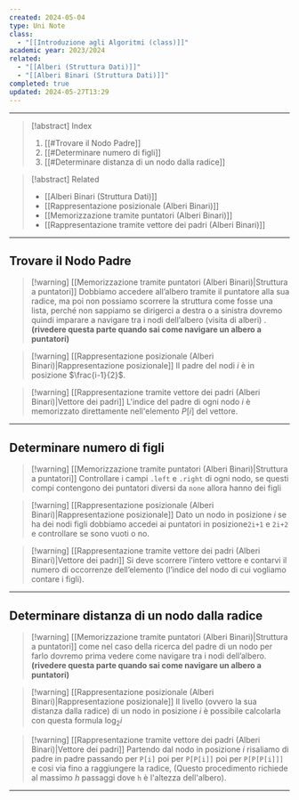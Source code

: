 ```yaml
---
created: 2024-05-04
type: Uni Note
class:
  - "[[Introduzione agli Algoritmi (class)]]"
academic year: 2023/2024
related:
  - "[[Alberi (Struttura Dati)]]"
  - "[[Alberi Binari (Struttura Dati)]]"
completed: true
updated: 2024-05-27T13:29
---
```

---

>[!abstract] Index
>1. [[#Trovare il Nodo Padre]]
>2. [[#Determinare numero di figli]]
>3. [[#Determinare distanza di un nodo dalla radice]]

>[!abstract] Related
>- [[Alberi Binari (Struttura Dati)]]
>- [[Rappresentazione posizionale (Alberi Binari)]]
>- [[Memorizzazione tramite puntatori (Alberi Binari)]]
>- [[Rappresentazione tramite vettore dei padri (Alberi Binari)]]

---
## Trovare il Nodo Padre

>[!warning] [[Memorizzazione tramite puntatori (Alberi Binari)|Struttura a puntatori]]
>Dobbiamo accedere all’albero tramite il puntatore alla sua radice, ma poi non possiamo scorrere la struttura come fosse una lista, perché non sappiamo se dirigerci a destra o a sinistra dovremo quindi imparare a navigare tra i nodi dell’albero (visita di alberi) . **(rivedere questa parte quando sai come navigare un albero a puntatori)**

>[!warning] [[Rappresentazione posizionale (Alberi Binari)|Rappresentazione posizionale]]
>Il padre del nodi $i$ è in posizione $\frac{i-1}{2}$.

>[!warning] [[Rappresentazione tramite vettore dei padri (Alberi Binari)|Vettore dei padri]]
>L'indice del padre di ogni nodo $i$ è memorizzato direttamente nell'elemento $P[i]$ del vettore.

---
## Determinare numero di figli

>[!warning] [[Memorizzazione tramite puntatori (Alberi Binari)|Struttura a puntatori]]
>Controllare i campi `.left` e `.right` di ogni nodo, se questi compi contengono dei puntatori diversi da `none` allora hanno dei figli

>[!warning] [[Rappresentazione posizionale (Alberi Binari)|Rappresentazione posizionale]]
>Dato un nodo in posizione $i$ se ha dei nodi figli dobbiamo accedei ai puntatori in posizione`2i+1` e `2i+2` e controllare se sono vuoti o no.

>[!warning] [[Rappresentazione tramite vettore dei padri (Alberi Binari)|Vettore dei padri]]
>Si deve scorrere l’intero vettore e contarvi il numero di occorrenze dell’elemento (l’indice del nodo di cui vogliamo contare i figli).

---
## Determinare distanza di un nodo dalla radice

>[!warning] [[Memorizzazione tramite puntatori (Alberi Binari)|Struttura a puntatori]]
>come nel caso della ricerca del padre di un nodo per farlo dovremo prima vedere come navigare tra i nodi dell’albero. **(rivedere questa parte quando sai come navigare un albero a puntatori)**

>[!warning] [[Rappresentazione posizionale (Alberi Binari)|Rappresentazione posizionale]]
> Il livello (ovvero la sua distanza dalla radice)  di un nodo in posizione $i$ è possibile calcolarla con questa formula $\log_{2} i$

>[!warning] [[Rappresentazione tramite vettore dei padri (Alberi Binari)|Vettore dei padri]]
>Partendo dal nodo in posizione $i$ risaliamo di padre in padre passando per `P[i]` poi per `P[P[i]]` poi per `P[P[P[i]]]` e cosi via fino a raggiungere la radice, (Questo procedimento richiede al massimo $h$ passaggi dove `h` è l'altezza dell'albero).

---